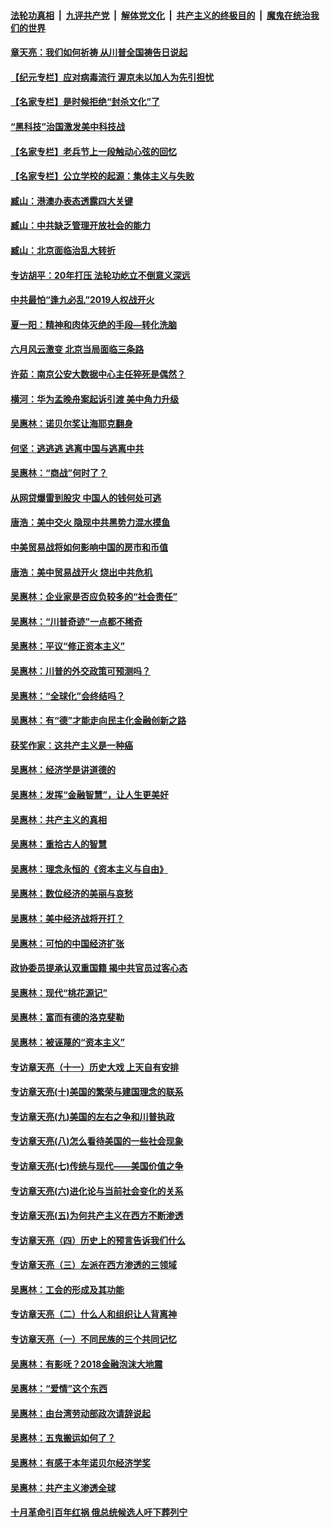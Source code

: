 

####  [法轮功真相](../../../../basic/blob/master/README.md?t=06230931) &nbsp;|&nbsp; [九评共产党](../../../../9ping.md/blob/master/README.md?t=06230931) &nbsp;|&nbsp; [解体党文化](../../../../jtdwh.md/blob/master/README.md?t=06230931)  &nbsp;|&nbsp; [共产主义的终极目的](../../../../gczydzjmd.md/blob/master/README.md?t=06230931) &nbsp;|&nbsp; [魔鬼在统治我们的世界](../../../../mgztzwmdsj.md/blob/master/README.md?t=06230931) 

#### [章天亮：我们如何祈祷 从川普全国祷告日说起](../pages/nsc423/n11944627.md?t=06230931) 

#### [【纪元专栏】应对病毒流行 渥京未以加人为先引担忧](../pages/nsc423/n11875714.md?t=06230931) 

#### [【名家专栏】是时候拒绝“封杀文化”了](../pages/nsc423/n11814093.md?t=06230931) 

#### [“黑科技”治国激发美中科技战](../pages/nsc423/n11638056.md?t=06230931) 

#### [【名家专栏】老兵节上一段触动心弦的回忆](../pages/nsc423/n11646016.md?t=06230931) 

#### [【名家专栏】公立学校的起源：集体主义与失败](../pages/nsc423/n11601833.md?t=06230931) 

#### [臧山：港澳办表态透露四大关键](../pages/nsc423/n11421628.md?t=06230931) 

#### [臧山：中共缺乏管理开放社会的能力](../pages/nsc423/n11407457.md?t=06230931) 

#### [臧山：北京面临治乱大转折](../pages/nsc423/n11406895.md?t=06230931) 

#### [专访胡平：20年打压 法轮功屹立不倒意义深远](../pages/nsc423/n11398800.md?t=06230931) 

#### [中共最怕“逢九必乱”2019人权战开火](../pages/nsc423/n11385248.md?t=06230931) 

#### [夏一阳：精神和肉体灭绝的手段—转化洗脑](../pages/nsc423/n11368250.md?t=06230931) 

#### [六月风云激变 北京当局面临三条路](../pages/nsc423/n11313668.md?t=06230931) 

#### [许茹：南京公安大数据中心主任猝死是偶然？](../pages/nsc423/n11064744.md?t=06230931) 

#### [横河：华为孟晚舟案起诉引渡 美中角力升级](../pages/nsc423/n11027230.md?t=06230931) 

#### [吴惠林：诺贝尔奖让海耶克翻身](../pages/nsc423/n10890049.md?t=06230931) 

#### [何坚：逃逃逃 逃离中国与逃离中共](../pages/nsc423/n10592891.md?t=06230931) 

#### [吴惠林：“商战”何时了？](../pages/nsc423/n10573558.md?t=06230931) 

#### [从网贷爆雷到股灾 中国人的钱何处可逃](../pages/nsc423/n10572800.md?t=06230931) 

#### [唐浩：美中交火 隐现中共黑势力混水摸鱼](../pages/nsc423/n10544040.md?t=06230931) 

#### [中美贸易战将如何影响中国的房市和币值](../pages/nsc423/n10543697.md?t=06230931) 

#### [唐浩：美中贸易战开火 烧出中共危机](../pages/nsc423/n10540126.md?t=06230931) 

#### [吴惠林：企业家是否应负较多的“社会责任”](../pages/nsc423/n10535022.md?t=06230931) 

#### [吴惠林：“川普奇迹”一点都不稀奇](../pages/nsc423/n10512808.md?t=06230931) 

#### [吴惠林：平议“修正资本主义”](../pages/nsc423/n10495724.md?t=06230931) 

#### [吴惠林：川普的外交政策可预测吗？](../pages/nsc423/n10462387.md?t=06230931) 

#### [吴惠林：“全球化”会终结吗？](../pages/nsc423/n10452838.md?t=06230931) 

#### [吴惠林：有“德”才能走向民主化金融创新之路](../pages/nsc423/n10432292.md?t=06230931) 

#### [获奖作家：这共产主义是一种癌](../pages/nsc423/n10431541.md?t=06230931) 

#### [吴惠林：经济学是讲道德的](../pages/nsc423/n10398014.md?t=06230931) 

#### [吴惠林：发挥“金融智慧”，让人生更美好](../pages/nsc423/n10375019.md?t=06230931) 

#### [吴惠林：共产主义的真相](../pages/nsc423/n10351394.md?t=06230931) 

#### [吴惠林：重拾古人的智慧](../pages/nsc423/n10337691.md?t=06230931) 

#### [吴惠林：理念永恒的《资本主义与自由》](../pages/nsc423/n10316274.md?t=06230931) 

#### [吴惠林：数位经济的美丽与哀愁](../pages/nsc423/n10292946.md?t=06230931) 

#### [吴惠林：美中经济战将开打？](../pages/nsc423/n10258825.md?t=06230931) 

#### [吴惠林：可怕的中国经济扩张](../pages/nsc423/n10219147.md?t=06230931) 

#### [政协委员提承认双重国籍 揭中共官员过客心态](../pages/nsc423/n10208809.md?t=06230931) 

#### [吴惠林：现代“桃花源记”](../pages/nsc423/n10185234.md?t=06230931) 

#### [吴惠林：富而有德的洛克斐勒](../pages/nsc423/n10142264.md?t=06230931) 

#### [吴惠林：被诬蔑的“资本主义”](../pages/nsc423/n10124816.md?t=06230931) 

#### [专访章天亮（十一）历史大戏 上天自有安排](../pages/nsc423/n10094905.md?t=06230931) 

#### [专访章天亮(十)美国的繁荣与建国理念的联系](../pages/nsc423/n10094899.md?t=06230931) 

#### [专访章天亮(九)美国的左右之争和川普执政](../pages/nsc423/n10094889.md?t=06230931) 

#### [专访章天亮(八)怎么看待美国的一些社会现象](../pages/nsc423/n10094857.md?t=06230931) 

#### [专访章天亮(七)传统与现代——美国价值之争](../pages/nsc423/n10093140.md?t=06230931) 

#### [专访章天亮(六)进化论与当前社会变化的关系](../pages/nsc423/n10092036.md?t=06230931) 

#### [专访章天亮(五)为何共产主义在西方不断渗透](../pages/nsc423/n10083620.md?t=06230931) 

#### [专访章天亮（四）历史上的预言告诉我们什么](../pages/nsc423/n10083606.md?t=06230931) 

#### [专访章天亮（三）左派在西方渗透的三领域](../pages/nsc423/n10081115.md?t=06230931) 

#### [吴惠林：工会的形成及其功能](../pages/nsc423/n10080633.md?t=06230931) 

#### [专访章天亮（二）什么人和组织让人背离神](../pages/nsc423/n10076637.md?t=06230931) 

#### [专访章天亮（一）不同民族的三个共同记忆](../pages/nsc423/n10074188.md?t=06230931) 

#### [吴惠林：有影呒？2018金融泡沫大地震](../pages/nsc423/n10040534.md?t=06230931) 

#### [吴惠林：“爱情”这个东西](../pages/nsc423/n10019423.md?t=06230931) 

#### [吴惠林：由台湾劳动部政次请辞说起](../pages/nsc423/n9979679.md?t=06230931) 

#### [吴惠林：五鬼搬运如何了？](../pages/nsc423/n9925338.md?t=06230931) 

#### [吴惠林：有感于本年诺贝尔经济学奖](../pages/nsc423/n9871883.md?t=06230931) 

#### [吴惠林：共产主义渗透全球](../pages/nsc423/n9812748.md?t=06230931) 

#### [十月革命引百年红祸 俄总统候选人吁下葬列宁](../pages/nsc423/n9810182.md?t=06230931) 


